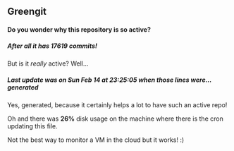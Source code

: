## Greengit

#### Do you wonder why this repository is so active?

##### After all it has 17619 commits!

But is it *really* active? Well...

##### Last update was on Sun Feb 14 at 23:25:05 when those lines were... generated

Yes, generated, because it certainly helps a lot to have such an active repo!

Oh and there was **26%** disk usage on the machine
where there is the cron updating this file.

Not the best way to monitor a VM in the cloud but it works! :)
